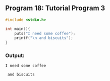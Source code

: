 ## Program 18: Tutorial Program 3
```c 
#include <stdio.h>

int main(){
    puts("I need some coffee");
    printf("\n and biscuits");
}
```

### Output:
```
I need some coffee

 and biscuits
```

